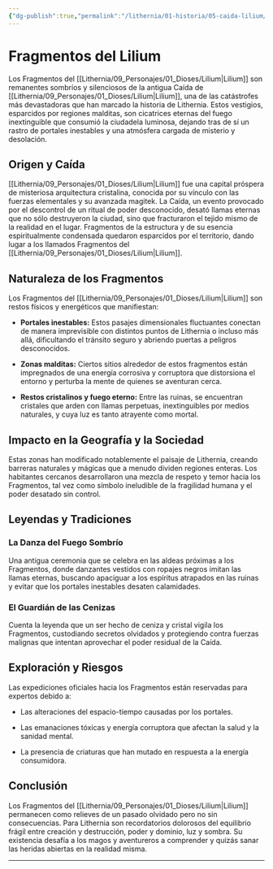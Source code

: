 ```yaml
---
{"dg-publish":true,"permalink":"/lithernia/01-historia/05-caida-lilium/fragmentos-del-lilium/","title":"Fragmentos del Lilium","tags":["lithernia","fenomeno-magico","lugar"]}
---
```


# Fragmentos del Lilium

Los Fragmentos del [[Lithernia/09_Personajes/01_Dioses/Lilium\|Lilium]] son remanentes sombríos y silenciosos de la antigua Caída de [[Lithernia/09_Personajes/01_Dioses/Lilium\|Lilium]], una de las catástrofes más devastadoras que han marcado la historia de Lithernia. Estos vestigios, esparcidos por regiones malditas, son cicatrices eternas del fuego inextinguible que consumió la ciudadela luminosa, dejando tras de sí un rastro de portales inestables y una atmósfera cargada de misterio y desolación.

## Origen y Caída

[[Lithernia/09_Personajes/01_Dioses/Lilium\|Lilium]] fue una capital próspera de misteriosa arquitectura cristalina, conocida por su vínculo con las fuerzas elementales y su avanzada magitek. La Caída, un evento provocado por el descontrol de un ritual de poder desconocido, desató llamas eternas que no sólo destruyeron la ciudad, sino que fracturaron el tejido mismo de la realidad en el lugar. Fragmentos de la estructura y de su esencia espiritualmente condensada quedaron esparcidos por el territorio, dando lugar a los llamados Fragmentos del [[Lithernia/09_Personajes/01_Dioses/Lilium\|Lilium]].

## Naturaleza de los Fragmentos

Los Fragmentos del [[Lithernia/09_Personajes/01_Dioses/Lilium\|Lilium]] son restos físicos y energéticos que manifiestan:

- **Portales inestables:** Estos pasajes dimensionales fluctuantes conectan de manera imprevisible con distintos puntos de Lithernia o incluso más allá, dificultando el tránsito seguro y abriendo puertas a peligros desconocidos.

- **Zonas malditas:** Ciertos sitios alrededor de estos fragmentos están impregnados de una energía corrosiva y corruptora que distorsiona el entorno y perturba la mente de quienes se aventuran cerca.

- **Restos cristalinos y fuego eterno:** Entre las ruinas, se encuentran cristales que arden con llamas perpetuas, inextinguibles por medios naturales, y cuya luz es tanto atrayente como mortal.

## Impacto en la Geografía y la Sociedad

Estas zonas han modificado notablemente el paisaje de Lithernia, creando barreras naturales y mágicas que a menudo dividen regiones enteras. Los habitantes cercanos desarrollaron una mezcla de respeto y temor hacia los Fragmentos, tal vez como símbolo ineludible de la fragilidad humana y el poder desatado sin control.

## Leyendas y Tradiciones

### La Danza del Fuego Sombrío

Una antigua ceremonia que se celebra en las aldeas próximas a los Fragmentos, donde danzantes vestidos con ropajes negros imitan las llamas eternas, buscando apaciguar a los espíritus atrapados en las ruinas y evitar que los portales inestables desaten calamidades.

### El Guardián de las Cenizas

Cuenta la leyenda que un ser hecho de ceniza y cristal vigila los Fragmentos, custodiando secretos olvidados y protegiendo contra fuerzas malignas que intentan aprovechar el poder residual de la Caída.

## Exploración y Riesgos

Las expediciones oficiales hacia los Fragmentos están reservadas para expertos debido a:

- Las alteraciones del espacio-tiempo causadas por los portales.

- Las emanaciones tóxicas y energía corruptora que afectan la salud y la sanidad mental.

- La presencia de criaturas que han mutado en respuesta a la energía consumidora.

## Conclusión

Los Fragmentos del [[Lithernia/09_Personajes/01_Dioses/Lilium\|Lilium]] permanecen como relieves de un pasado olvidado pero no sin consecuencias. Para Lithernia son recordatorios dolorosos del equilibrio frágil entre creación y destrucción, poder y dominio, luz y sombra. Su existencia desafía a los magos y aventureros a comprender y quizás sanar las heridas abiertas en la realidad misma.

---